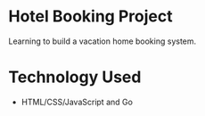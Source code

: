 # Hotel Booking Project

Learning to build a vacation home booking system.

# Technology Used

- HTML/CSS/JavaScript and Go
  